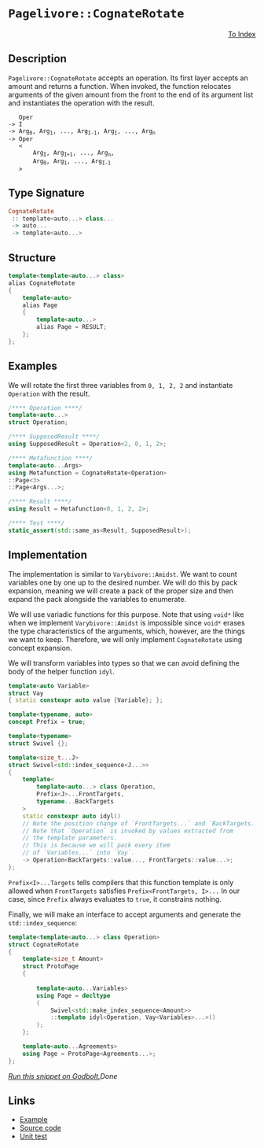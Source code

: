 <!-- Copyright 2024 Feng Mofan
SPDX-License-Identifier: Apache-2.0 -->

# `Pagelivore::CognateRotate`

<p style='text-align: right;'><a href="../../../facilities/metafunctions.md#pagelivore-cognate-rotate">To Index</a></p>

## Description

`Pagelivore::CognateRotate` accepts an operation.
Its first layer accepts an amount and returns a function.
When invoked, the function relocates arguments of the given amount from the front to the end of its argument list and instantiates the operation with the result.

<pre><code>   Oper
-> I
-> Arg<sub>0</sub>, Arg<sub>1</sub>, ..., Arg<sub>I-1</sub>, Arg<sub>I</sub>, ..., Arg<sub>n</sub>
-> Oper
   &lt;
       Arg<sub>I</sub>, Arg<sub>I+1</sub>, ..., Arg<sub>n</sub>,
       Arg<sub>0</sub>, Arg<sub>1</sub>, ..., Arg<sub>I-1</sub>
   &gt;</code></pre>

## Type Signature

```Haskell
CognateRotate
 :: template<auto...> class...
 -> auto...
 -> template<auto...>
```

## Structure

```C++
template<template<auto...> class>
alias CognateRotate
{
    template<auto>
    alias Page
    {
        template<auto...>
        alias Page = RESULT;
    };
};
```

## Examples

We will rotate the first three variables from `0, 1, 2, 2` and instantiate `Operation` with the result.

```C++
/**** Operation ****/
template<auto...>
struct Operation;

/**** SupposedResult ****/
using SupposedResult = Operation<2, 0, 1, 2>;

/**** Metafunction ****/
template<auto...Args>
using Metafunction = CognateRotate<Operation>
::Page<3>
::Page<Args...>;

/**** Result ****/
using Result = Metafunction<0, 1, 2, 2>;

/**** Test ****/
static_assert(std::same_as<Result, SupposedResult>);
```

## Implementation

The implementation is similar to `Varybivore::Amidst`.
We want to count variables one by one up to the desired number.
We will do this by pack expansion, meaning we will create a pack of the proper size and then expand the pack alongside the variables to enumerate.

We will use variadic functions for this purpose.
Note that using `void*` like when we implement `Varybivore::Amidst` is impossible since `void*` erases the type characteristics of the arguments, which, however, are the things we want to keep.
Therefore, we will only implement `CognateRotate` using concept expansion.

We will transform variables into types so that we can avoid defining the body of the helper function `idyl`.

```C++
template<auto Variable>
struct Vay
{ static constexpr auto value {Variable}; };
```

```C++
template<typename, auto>
concept Prefix = true;

template<typename>
struct Swivel {};

template<size_t...J>
struct Swivel<std::index_sequence<J...>>
{
    template<
        template<auto...> class Operation,
        Prefix<J>...FrontTargets,
        typename...BackTargets
    >
    static constexpr auto idyl()
    // Note the position change of `FrontTargets...` and `BackTargets.`
    // Note that `Operation` is invoked by values extracted from
    // the template parameters.
    // This is because we will pack every item
    // of `Variables...` into `Vay`.
    -> Operation<BackTargets::value..., FrontTargets::value...>;
};
```

`Prefix<I>...Targets` tells compilers that this function template is only allowed when `FrontTargets` satisfies `Prefix<FrontTargets, I>...`
In our case, since `Prefix` always evaluates to `true`, it constrains nothing.

Finally, we will make an interface to accept arguments and generate the `std::index_sequence`:

```C++
template<template<auto...> class Operation>
struct CognateRotate
{
    template<size_t Amount>
    struct ProtoPage
    {
        
        template<auto...Variables>
        using Page = decltype
        (
            Swivel<std::make_index_sequence<Amount>>
            ::template idyl<Operation, Vay<Variables>...>()
        );
    };

    template<auto...Agreements>
    using Page = ProtoPage<Agreements...>;
};
```

[*Run this snippet on Godbolt.*](https://godbolt.org/#z:OYLghAFBqd5QCxAYwPYBMCmBRdBLAF1QCcAaPECAMzwBtMA7AQwFtMQByARg9KtQYEAysib0QXACx8BBAKoBnTAAUAHpwAMvAFYTStJg1DIApACYAQuYukl9ZATwDKjdAGFUtAK4sGIAKwAzKSuADJ4DJgAcj4ARpjEIAAc/qQADqgKhE4MHt6%2BAcEZWY4C4ZExLPGJKbaY9qUMQgRMxAR5Pn5BdQ05za0E5dFxCcmpCi1tHQXdEwNDldVjAJS2qF7EyOwcAPQAVAeHR8cnezsmGgCC%2B4cA1AAimGmujMh4mAq3R%2BdXN6f/xx%2BlwuwLMgQiyG8WFuJkCbi8jlohAAnrDsCDzOCGJCvNDYW5kBN0FgqGiMb8jrdlMRMDRVF9DkCCJgWGkDMz8QRkc9mGxSLcmAjUGSrmhsU8CFSaXSYYF7rcCMQvJhYVYriC/ntbgA1JjIhkHJkstlMDlwwVEHWtPBMWL0EWXCZKhxW1HqgDsFluc0cyFuYommFUaWIAqFtwAbmJlTDPbriDa7Sr3fdVbHU4E1cCKQDc98NZSAJKs%2BhsQSmnIGs4FvO1oE1g63IQAdzwEfqVaNJdNKrhXJ5rF76KuTq8LpbbY7Jk904zWZBzO7ZrcWQAXpgAPoEAB0u4AUg7R%2BPW%2B3aPiiSAQBEsKoN0oAI7K8X4ve77dkwLD4Ezq63P8K412V7NwQX/MCAKXYCLVQN80X9AwFE%2BAB5Z5iArARSFA8C/2pWk8FUF80TfAAxYhZAAFVaYBMAIBRMN/bCFW5RhBzfCwmGQABrSjiGo2isL/B0wJ9PA/QDZlg1DaDbjwdBkVoCBlgE24dh2W4olQZkFQQTBbmKbIBH9BBDGo25UCoGEADYNFIiiqJohRYOsgUGHQKyNHYrieL4xyTGs5TVPUzTdIIYzJT8jQUISdCGAimTPgiCNUE4zA3NifUo28D5biDRUOOZNyqDIlgArU0KQsAns9NaQdmWIXyGL/QLyIQPAEs%2BeJRC8JRbmbXTW1oWhqq4nL22IfVCBZUqzIsiL40TehHN3OKIktOa9Qi99GtuABaOCorQxp8U87j7Noy9MuVN9%2BVswRvIci7o0wWDP1VDEUze9Uc0bDxgGYZkACVNKq/MrkXE1l3BoD8Wgl7sHgphENuA6YsPRUx0lX7/swIGWg5D0szAqGe3PPB1y3W5LhYdZBCE/8j0lalNNQZQmGo5Tp0JxjlKJyrl1h3d5ttRa6ew7qImAKk2d02F5SwSF%2BxVbawIgHnGInU9zwIdBLxYJgUo3a8gzvTBH1eYCqZpggPy/RjwMvYmtNk%2BT8RRxp%2BV1VE4SFpMFCI5bP0UtW/yUzMOY%2BsOvsuXnIJhoU30uYAaRZRh%2BNe7bxaMKXTNlqVmdZ9m4UT5Oy1ouHPu/OdyWuWtAQbLVsFUVg2V00Ga9rxlq8xCEoRluExS2NI06/evkdQmLOwXPmoPjgOvwZsfoqOyPs3bxshC8NJilSgGPi8WhJTbzPJY3rfMh3veD9leU3ZyfEzH5DR%2BS4fkzA/edvq1ABZGimCoLxsSNEnmDaecciAJ14n7dOlxj63B/i0f%2BgDKy5yxj2XGJM4S3wEA6S8BdgKBBwSAPB%2BJLiQPLivUeu8FD70Pp3K4sCqE0OvnA3%2BiCHB3zhE/W4L9bgP14e/aumpbjkQ%2BLQw0IIRLIA3IjJQbQIAXhAAoQc0ioFuEYQffkp9t7oHUdbT8ocLAcFWLQTg/heB%2BA4FoUgqBOAgUsNYb06xNgyzBDwUgBBNBGNWJxAIkhtwaCSGYMwABOYJXB/ABKSFwd07ppAmI4JIXgLAJAaCfhYqxNiOC8AUCAJ%2BHjLFGNIHAWAMBEAgHWAQNICJyCUDQKyOgCQoiDk4KoJIlkdqWUkLcYAyA/RSG3GYXgqVCAkFknofgggRBiHYFIGQghFAqHUAU0gugX7NjQmkTgPBjGmPMZ46xnAkIIiqZKcytxWntM6d03p3C/FmFuBADw9T6ChkxFwZYvB8laFWBAJAdS0gNLIBQCA/zAUgGAFIB%2BNAD4JByRAWI%2BzYgRFaMiLZvAkXMHGkhWI2hMAODRaQOppckIMFoKi5ZWBYheGAG4MQtAcncF4FgPWRhxAUrwDSdh7YGVWKDHihE2w3GrXqPspEsQ0LjQ8FgfZio8DJMZaQMasRz6PBZcAJERhPGrCoAYYAChtTvGbFFCxbiJnCFEOIWZZqFlqH2as/QJkUDWGsPoPAsQcmQFWKgIeOQGU7SJLLUw9jLBmAyWNBMWAPWKR6HixoLhXLTD8C/MIERhhVFGC/fSjRE16CzTkBYIxEgvzsLGvokx2ieE6HoEt7CBD9DaAW9NRbbDlpzcW8tjaljvLWBsLYEgdkcDMaQdJvBMnnLaR0rpPS%2Bl3IebgEZrzXEfPcVq1YOkmBYESNGnxkhAjbmCYEWJGhJBmEkNZDQ/hLLBP0JwRJpBkmBC4NuSyXBLJJGCVEyy/hJDhIPZZYd%2BzMnZNySugpPzSm/PKcc6pwLQUvKaWwTgrQWARndDtJgCMs5cGCduJ9vL8BEAjeM2QUzLXSGtUoW1yzdAP3WUwTZjKB1DpHQcjgRzKkIhmuOy5XTIQmW4ThvDDynkApeTCMEZhl1fMKZBuDCQakgtQM80YfGjDYa4E/aFdU4UIuWRilFBL9NYpxbGglRLU4krJfsyl1LaWDQZW45lJk2VWPwJyxw3L9l8uQAKglwr4lWLFRK5EUrthWNlfKtxSqVUsmcxLLVfBdX6sNcaglZrSMzPI7IG1SyrE0YdZqoNVhLCuvdfAL1PqBB%2BoDXKIr1hQ2jvDbJD45WY21r8BAVwbaQiuU7Rm9ImQDK5ErQUTNg3Gh9ebTWxo9aK35CTW1mbHbU2LH63MKYI2FvrcGCtwt/ae3OP2/E5jgHODccnZhyW2HcP%2BLnQRkg4nH1SdXaQddm7KADrvQ%2BnDx73T%2BGCTEwIJ6z0/oA8soDtgQPSfA/ASDFSTkKbk8QBD2xkNXJYAoCMfoIzXaAhMIZ92iMv3SxazLcz5CUdyzoEAwQ6MMe2TewdezweHOg6ciyqh0eY%2Bx7jnsExhNKdEwkR7gRntgaKX8wXgLEdS5eSALHW8Nw4%2BCRuPHBANyc/I3QbTlBdNWKM%2BStxBvsW4vxQq8zghLPktc5gKlNK6UOaZbF1lYWmUctLZ55Z3nfMKv86Kt1wXQsyoTJF3g0WlCqri5q8XOq2bJcwEankaWSOk4kFl%2BZlO7U04K8YZ1JWxVRoq40BlOwLx1ZDWGhIEaWuesWzkeN7hNt6BTRUPbY2Sg5G63msou2m3VvqKWutram/FoH%2B12bk3q3D/m1P%2BYveu2rAUE4vt3bjvM4yWdzXtwMdY8jLz5k/OIDzsI4995nyXtvdGNG%2BJX2QAhO3IEQI/gIk/tSY/90b6wcb6yZDvJL2d3%2BD7rRLuipJJCSBhJcCBJmD/rxKBDr6jqcDn5gYDqDJf4IE/7Q6rBjRZDOCSBAA%3D)$Done$

## Links

- [Example](../../../code/facilities/metafunctions/pagelivore/cognate_rotate/implementation.hpp)
- [Source code](../../../../conceptrodon/descend/pagelivore/cognate_rotate.hpp)
- [Unit test](../../../../tests/unit/metafunctions/pagelivore/cognate_rotate.test.hpp)
